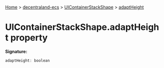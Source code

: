 [Home](./index) &gt; [decentraland-ecs](./decentraland-ecs.md) &gt; [UIContainerStackShape](./decentraland-ecs.uicontainerstackshape.md) &gt; [adaptHeight](./decentraland-ecs.uicontainerstackshape.adaptheight.md)

# UIContainerStackShape.adaptHeight property


**Signature:**
```javascript
adaptHeight: boolean
```

